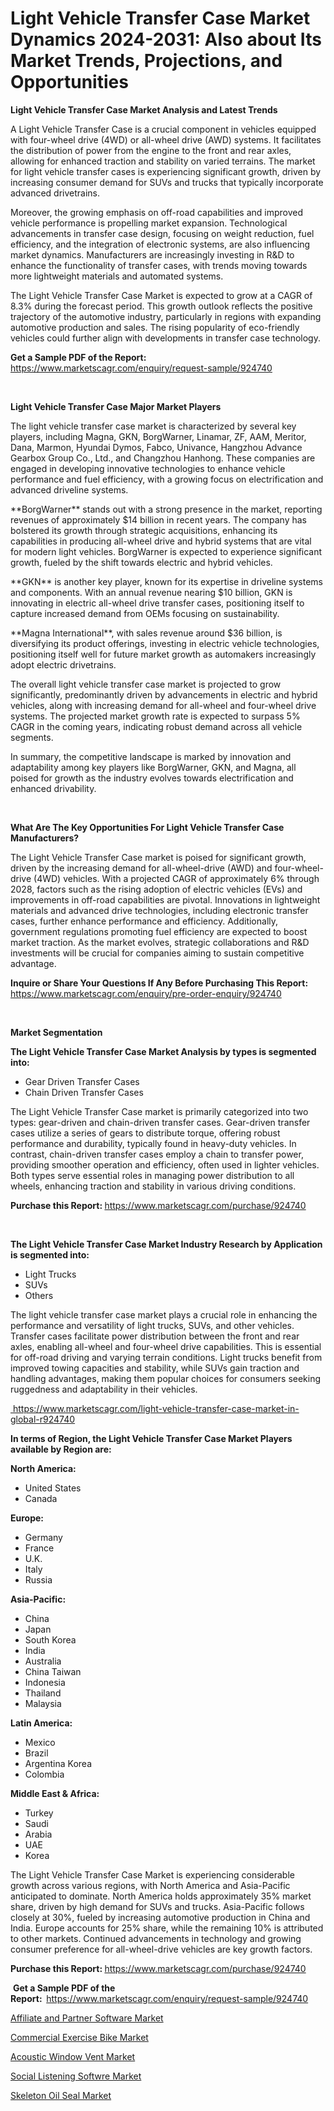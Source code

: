 <p><h1>Light Vehicle Transfer Case Market Dynamics 2024-2031: Also about Its Market Trends, Projections, and Opportunities</h1></p><p><strong>Light Vehicle Transfer Case Market Analysis and Latest Trends</strong></p>
<p><p>A Light Vehicle Transfer Case is a crucial component in vehicles equipped with four-wheel drive (4WD) or all-wheel drive (AWD) systems. It facilitates the distribution of power from the engine to the front and rear axles, allowing for enhanced traction and stability on varied terrains. The market for light vehicle transfer cases is experiencing significant growth, driven by increasing consumer demand for SUVs and trucks that typically incorporate advanced drivetrains. </p><p>Moreover, the growing emphasis on off-road capabilities and improved vehicle performance is propelling market expansion. Technological advancements in transfer case design, focusing on weight reduction, fuel efficiency, and the integration of electronic systems, are also influencing market dynamics. Manufacturers are increasingly investing in R&D to enhance the functionality of transfer cases, with trends moving towards more lightweight materials and automated systems. </p><p>The Light Vehicle Transfer Case Market is expected to grow at a CAGR of 8.3% during the forecast period. This growth outlook reflects the positive trajectory of the automotive industry, particularly in regions with expanding automotive production and sales. The rising popularity of eco-friendly vehicles could further align with developments in transfer case technology.</p></p>
<p><strong>Get a Sample PDF of the Report:&nbsp;</strong> <a href="https://www.marketscagr.com/enquiry/request-sample/924740?utm_campaign=1285&utm_medium=2&utm_source=Github&utm_content=ia&utm_term=01102024&utm_id=light-vehicle-transfer-case">https://www.marketscagr.com/enquiry/request-sample/924740</a></p>
<p>&nbsp;</p>
<p><strong>Light Vehicle Transfer Case Major Market Players</strong></p>
<p><p>The light vehicle transfer case market is characterized by several key players, including Magna, GKN, BorgWarner, Linamar, ZF, AAM, Meritor, Dana, Marmon, Hyundai Dymos, Fabco, Univance, Hangzhou Advance Gearbox Group Co., Ltd., and Changzhou Hanhong. These companies are engaged in developing innovative technologies to enhance vehicle performance and fuel efficiency, with a growing focus on electrification and advanced driveline systems.</p><p>**BorgWarner** stands out with a strong presence in the market, reporting revenues of approximately $14 billion in recent years. The company has bolstered its growth through strategic acquisitions, enhancing its capabilities in producing all-wheel drive and hybrid systems that are vital for modern light vehicles. BorgWarner is expected to experience significant growth, fueled by the shift towards electric and hybrid vehicles.</p><p>**GKN** is another key player, known for its expertise in driveline systems and components. With an annual revenue nearing $10 billion, GKN is innovating in electric all-wheel drive transfer cases, positioning itself to capture increased demand from OEMs focusing on sustainability. </p><p>**Magna International**, with sales revenue around $36 billion, is diversifying its product offerings, investing in electric vehicle technologies, positioning itself well for future market growth as automakers increasingly adopt electric drivetrains.</p><p>The overall light vehicle transfer case market is projected to grow significantly, predominantly driven by advancements in electric and hybrid vehicles, along with increasing demand for all-wheel and four-wheel drive systems. The projected market growth rate is expected to surpass 5% CAGR in the coming years, indicating robust demand across all vehicle segments.</p><p>In summary, the competitive landscape is marked by innovation and adaptability among key players like BorgWarner, GKN, and Magna, all poised for growth as the industry evolves towards electrification and enhanced drivability.</p></p>
<p>&nbsp;</p>
<p><strong>What Are The Key Opportunities For Light Vehicle Transfer Case Manufacturers?</strong></p>
<p><p>The Light Vehicle Transfer Case market is poised for significant growth, driven by the increasing demand for all-wheel-drive (AWD) and four-wheel-drive (4WD) vehicles. With a projected CAGR of approximately 6% through 2028, factors such as the rising adoption of electric vehicles (EVs) and improvements in off-road capabilities are pivotal. Innovations in lightweight materials and advanced drive technologies, including electronic transfer cases, further enhance performance and efficiency. Additionally, government regulations promoting fuel efficiency are expected to boost market traction. As the market evolves, strategic collaborations and R&D investments will be crucial for companies aiming to sustain competitive advantage.</p></p>
<p><strong>Inquire or Share Your Questions If Any Before Purchasing This Report:</strong> <a href="https://www.marketscagr.com/enquiry/pre-order-enquiry/924740?utm_campaign=1285&utm_medium=2&utm_source=Github&utm_content=ia&utm_term=01102024&utm_id=light-vehicle-transfer-case">https://www.marketscagr.com/enquiry/pre-order-enquiry/924740</a></p>
<p>&nbsp;</p>
<p><strong>Market Segmentation</strong></p>
<p><strong>The Light Vehicle Transfer Case Market Analysis by types is segmented into:</strong></p>
<p><ul><li>Gear Driven Transfer Cases</li><li>Chain Driven Transfer Cases</li></ul></p>
<p><p>The Light Vehicle Transfer Case market is primarily categorized into two types: gear-driven and chain-driven transfer cases. Gear-driven transfer cases utilize a series of gears to distribute torque, offering robust performance and durability, typically found in heavy-duty vehicles. In contrast, chain-driven transfer cases employ a chain to transfer power, providing smoother operation and efficiency, often used in lighter vehicles. Both types serve essential roles in managing power distribution to all wheels, enhancing traction and stability in various driving conditions.</p></p>
<p><strong>Purchase this Report:&nbsp;</strong><a href="https://www.marketscagr.com/purchase/924740?utm_campaign=1285&utm_medium=2&utm_source=Github&utm_content=ia&utm_term=01102024&utm_id=light-vehicle-transfer-case">https://www.marketscagr.com/purchase/924740</a></p>
<p>&nbsp;</p>
<p><strong>The Light Vehicle Transfer Case Market Industry Research by Application is segmented into:</strong></p>
<p><ul><li>Light Trucks</li><li>SUVs</li><li>Others</li></ul></p>
<p><p>The light vehicle transfer case market plays a crucial role in enhancing the performance and versatility of light trucks, SUVs, and other vehicles. Transfer cases facilitate power distribution between the front and rear axles, enabling all-wheel and four-wheel drive capabilities. This is essential for off-road driving and varying terrain conditions. Light trucks benefit from improved towing capacities and stability, while SUVs gain traction and handling advantages, making them popular choices for consumers seeking ruggedness and adaptability in their vehicles.</p></p>
<p><a href="https://www.marketscagr.com/light-vehicle-transfer-case-market-in-global-r924740?utm_campaign=1285&utm_medium=2&utm_source=Github&utm_content=ia&utm_term=01102024&utm_id=light-vehicle-transfer-case">&nbsp;https://www.marketscagr.com/light-vehicle-transfer-case-market-in-global-r924740</a></p>
<p><strong>In terms of Region, the Light Vehicle Transfer Case Market Players available by Region are:</strong></p>
<p>
    <p> <strong> North America: </strong>
        <ul>
            <li>United States</li>
            <li>Canada</li>
        </ul>
        </p> 
    <p> <strong> Europe: </strong>
        <ul>
            <li>Germany</li>
            <li>France</li>
            <li>U.K.</li>
            <li>Italy</li>
            <li>Russia</li>
        </ul>
        </p> 
    <p> <strong> Asia-Pacific: </strong>
        <ul>
            <li>China</li>
            <li>Japan</li>
            <li>South Korea</li>
            <li>India</li>
            <li>Australia</li>
            <li>China Taiwan</li>
            <li>Indonesia</li>
            <li>Thailand</li>
            <li>Malaysia</li>
        </ul>
        </p> 
    <p> <strong> Latin America: </strong>
        <ul>
            <li>Mexico</li>
            <li>Brazil</li>
            <li>Argentina Korea</li>
            <li>Colombia</li>
        </ul>
        </p> 
    <p> <strong> Middle East & Africa: </strong>
        <ul>
            <li>Turkey</li>
            <li>Saudi</li>
            <li>Arabia</li>
            <li>UAE</li>
            <li>Korea</li>
        </ul>
    </p>
    </p>
<p><p>The Light Vehicle Transfer Case Market is experiencing considerable growth across various regions, with North America and Asia-Pacific anticipated to dominate. North America holds approximately 35% market share, driven by high demand for SUVs and trucks. Asia-Pacific follows closely at 30%, fueled by increasing automotive production in China and India. Europe accounts for 25% share, while the remaining 10% is attributed to other markets. Continued advancements in technology and growing consumer preference for all-wheel-drive vehicles are key growth factors.</p></p>
<p><strong>Purchase this Report: </strong><a href="https://www.marketscagr.com/purchase/924740?utm_campaign=1285&utm_medium=2&utm_source=Github&utm_content=ia&utm_term=01102024&utm_id=light-vehicle-transfer-case">https://www.marketscagr.com/purchase/924740</a></p>
<p>&nbsp;<strong>Get a Sample PDF of the Report:&nbsp;&nbsp;</strong><a href="https://www.marketscagr.com/enquiry/request-sample/924740?utm_campaign=1285&utm_medium=2&utm_source=Github&utm_content=ia&utm_term=01102024&utm_id=light-vehicle-transfer-case">https://www.marketscagr.com/enquiry/request-sample/924740</a></p>
<p><strong></strong></p>
<p><p><a href="https://issuu.com/reportprime-2/docs/affiliate-and-partner-software-mark_e2b554dd561917?utm_campaign=1285&utm_medium=2&utm_source=Github&utm_content=ia&utm_term=01102024&utm_id=light-vehicle-transfer-case">Affiliate and Partner Software Market</a></p><p><a href="https://www.linkedin.com/pulse/commercial-exercise-bike-market-size-share-analysis-growth-8eipf?utm_campaign=1285&utm_medium=2&utm_source=Github&utm_content=ia&utm_term=01102024&utm_id=light-vehicle-transfer-case">Commercial Exercise Bike Market</a></p><p><a href="https://www.linkedin.com/pulse/acoustic-window-vent-market-growth-outlook-from-2024-2031-projecting-mbdxe?utm_campaign=1285&utm_medium=2&utm_source=Github&utm_content=ia&utm_term=01102024&utm_id=light-vehicle-transfer-case">Acoustic Window Vent Market</a></p><p><a href="https://issuu.com/reportprime-2/docs/social-listening-softwre-market-siz_8e555469b7ed85?utm_campaign=1285&utm_medium=2&utm_source=Github&utm_content=ia&utm_term=01102024&utm_id=light-vehicle-transfer-case">Social Listening Softwre Market</a></p><p><a href="https://www.linkedin.com/pulse/insights-skeleton-oil-seal-market-size-which-expanding-139-m3hre?utm_campaign=1285&utm_medium=2&utm_source=Github&utm_content=ia&utm_term=01102024&utm_id=light-vehicle-transfer-case">Skeleton Oil Seal Market</a></p></p>